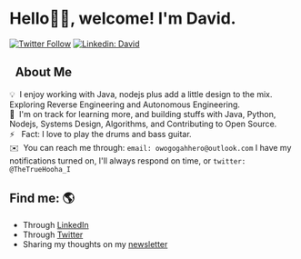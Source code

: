 # Hello👋🏽, welcome! I'm David.

[![Twitter Follow](https://img.shields.io/twitter/follow/TheTrueHooha_I?label=Follow)](https://twitter.com/intent/follow?screen_name=TheTrueHooha_I)
[![Linkedin: David](https://img.shields.io/badge/-David-blue?style=flat-square&logo=Linkedin&logoColor=white&link=https://www.linkedin.com/in/david-ogar/)](https://www.linkedin.com/in/david-ogar/)


## &nbsp; About Me


💡 &nbsp;I enjoy working with Java, nodejs plus add a little design to the mix. Exploring Reverse Engineering and Autonomous Engineering.\
🌱 &nbsp;I'm on track for learning more, and building stuffs with Java, Python, Nodejs, Systems Design, Algorithms, and Contributing to Open Source.\
⚡ &nbsp; Fact: I love to play the drums and bass guitar.\
✉️ &nbsp;You can reach me through: `email: owogogahhero@outlook.com`
I have my notifications turned on,
I'll always respond on time, or `twitter: @TheTrueHooha_I`

## Find me: 🌎

- Through <a href="https://www.linkedin.com/in/david-ogar/">LinkedIn</a>
- Through <a href="https://twitter.com/TheTrueHooha_I">Twitter</a>
- Sharing my thoughts on my <a href="https://davidhero.substack.com/">newsletter</a>

